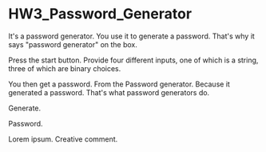 # HW3_Password_Generator

It's a password generator. You use it to generate a password.
That's why it says "password generator" on the box.

Press the start button. Provide four different inputs,
one of which is a string, three of which are binary choices.

You then get a password. From the Password generator. Because it generated a password.
That's what password generators do.

Generate.

Password.

Lorem ipsum. Creative comment.
